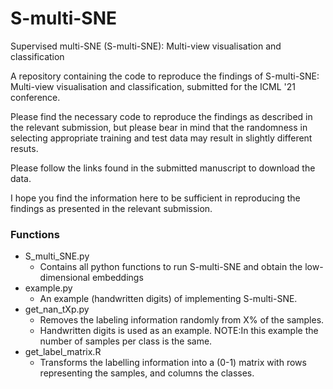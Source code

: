 # S-multi-SNE
Supervised multi-SNE  (S-multi-SNE): Multi-view visualisation and classification

A repository containing the code to reproduce the findings of S-multi-SNE: Multi-view visualisation and classification, submitted for the ICML '21 conference.

Please find the necessary code to reproduce the findings as described in the relevant submission, but please bear in mind that the randomness in selecting appropriate training and test data may result in slightly different resuts.

Please follow the links found in the submitted manuscript to download the data.

I hope you find the information here to be sufficient in reproducing the findings as presented in the relevant submission.


### Functions
- S_multi_SNE.py
  - Contains all python functions to run S-multi-SNE and obtain the low-dimensional embeddings
- example.py
  - An example (handwritten digits) of implementing S-multi-SNE.
- get_nan_tXp.py
  - Removes the labeling information randomly from X% of the samples. 
  - Handwritten digits is used as an example. NOTE:In this example the number of samples per class is the same. 
- get_label_matrix.R
  - Transforms the labelling information into a (0-1) matrix with rows representing the samples, and columns the classes. 

